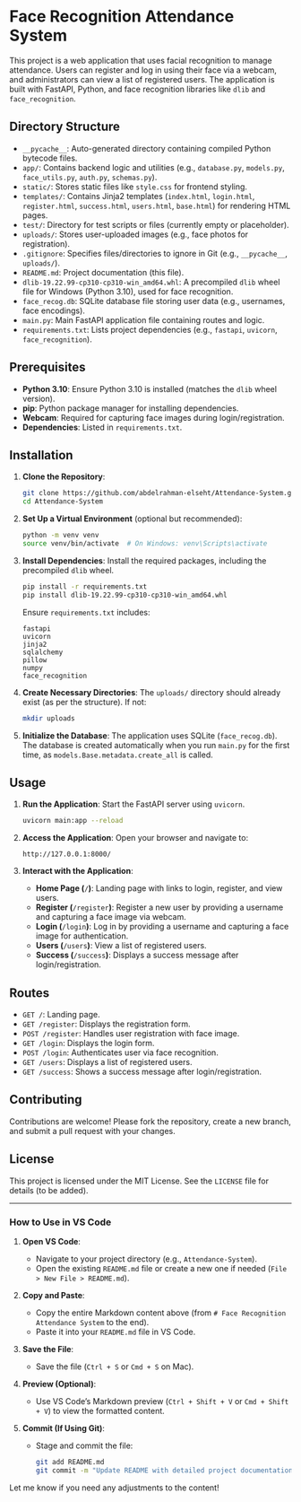 # Face Recognition Attendance System

This project is a web application that uses facial recognition to manage attendance. Users can register and log in using their face via a webcam, and administrators can view a list of registered users. The application is built with FastAPI, Python, and face recognition libraries like `dlib` and `face_recognition`.

## Directory Structure

- `__pycache__`: Auto-generated directory containing compiled Python bytecode files.
- `app/`: Contains backend logic and utilities (e.g., `database.py`, `models.py`, `face_utils.py`, `auth.py`, `schemas.py`).
- `static/`: Stores static files like `style.css` for frontend styling.
- `templates/`: Contains Jinja2 templates (`index.html`, `login.html`, `register.html`, `success.html`, `users.html`, `base.html`) for rendering HTML pages.
- `test/`: Directory for test scripts or files (currently empty or placeholder).
- `uploads/`: Stores user-uploaded images (e.g., face photos for registration).
- `.gitignore`: Specifies files/directories to ignore in Git (e.g., `__pycache__`, `uploads/`).
- `README.md`: Project documentation (this file).
- `dlib-19.22.99-cp310-cp310-win_amd64.whl`: A precompiled `dlib` wheel file for Windows (Python 3.10), used for face recognition.
- `face_recog.db`: SQLite database file storing user data (e.g., usernames, face encodings).
- `main.py`: Main FastAPI application file containing routes and logic.
- `requirements.txt`: Lists project dependencies (e.g., `fastapi`, `uvicorn`, `face_recognition`).

## Prerequisites

- **Python 3.10**: Ensure Python 3.10 is installed (matches the `dlib` wheel version).
- **pip**: Python package manager for installing dependencies.
- **Webcam**: Required for capturing face images during login/registration.
- **Dependencies**: Listed in `requirements.txt`.

## Installation

1. **Clone the Repository**:

   ```bash
   git clone https://github.com/abdelrahman-elseht/Attendance-System.git
   cd Attendance-System
   ```

2. **Set Up a Virtual Environment** (optional but recommended):

   ```bash
   python -m venv venv
   source venv/bin/activate  # On Windows: venv\Scripts\activate
   ```

3. **Install Dependencies**: Install the required packages, including the precompiled `dlib` wheel.

   ```bash
   pip install -r requirements.txt
   pip install dlib-19.22.99-cp310-cp310-win_amd64.whl
   ```

   Ensure `requirements.txt` includes:

   ```
   fastapi
   uvicorn
   jinja2
   sqlalchemy
   pillow
   numpy
   face_recognition
   ```

4. **Create Necessary Directories**: The `uploads/` directory should already exist (as per the structure). If not:

   ```bash
   mkdir uploads
   ```

5. **Initialize the Database**: The application uses SQLite (`face_recog.db`). The database is created automatically when you run `main.py` for the first time, as `models.Base.metadata.create_all` is called.

## Usage

1. **Run the Application**: Start the FastAPI server using `uvicorn`.

   ```bash
   uvicorn main:app --reload
   ```

2. **Access the Application**: Open your browser and navigate to:

   ```
   http://127.0.0.1:8000/
   ```

3. **Interact with the Application**:

   - **Home Page (**`/`**)**: Landing page with links to login, register, and view users.
   - **Register (**`/register`**)**: Register a new user by providing a username and capturing a face image via webcam.
   - **Login (**`/login`**)**: Log in by providing a username and capturing a face image for authentication.
   - **Users (**`/users`**)**: View a list of registered users.
   - **Success (**`/success`**)**: Displays a success message after login/registration.

## Routes

- `GET /`: Landing page.
- `GET /register`: Displays the registration form.
- `POST /register`: Handles user registration with face image.
- `GET /login`: Displays the login form.
- `POST /login`: Authenticates user via face recognition.
- `GET /users`: Displays a list of registered users.
- `GET /success`: Shows a success message after login/registration.

## Contributing

Contributions are welcome! Please fork the repository, create a new branch, and submit a pull request with your changes.

## License

This project is licensed under the MIT License. See the `LICENSE` file for details (to be added).

---

### How to Use in VS Code
1. **Open VS Code**:
   - Navigate to your project directory (e.g., `Attendance-System`).
   - Open the existing `README.md` file or create a new one if needed (`File > New File > README.md`).

2. **Copy and Paste**:
   - Copy the entire Markdown content above (from `# Face Recognition Attendance System` to the end).
   - Paste it into your `README.md` file in VS Code.

3. **Save the File**:
   - Save the file (`Ctrl + S` or `Cmd + S` on Mac).

4. **Preview (Optional)**:
   - Use VS Code’s Markdown preview (`Ctrl + Shift + V` or `Cmd + Shift + V`) to view the formatted content.

5. **Commit (If Using Git)**:
   - Stage and commit the file:
     ```bash
     git add README.md
     git commit -m "Update README with detailed project documentation"
     ```

Let me know if you need any adjustments to the content!